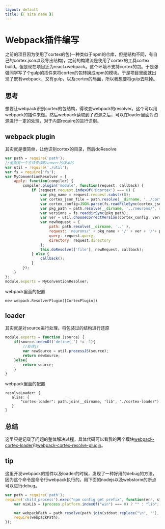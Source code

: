 ```yaml
---
layout: default
title: {{ site.name }}
---
```

# Webpack插件编写
之前的项目因为使用了cortex的包(一种类似于npm的仓库，但是结构不同，有自己的cortex.json以及导出结构)，之前的构建流是使用了cortex的工具cortex build。但是现在项目迁为react+webpack。这个环境不支持cortex的包。于是张强同学写了个gulp的插件来将cortex的包转换成npm的模块。于是项目里面就出现了既有webpack，又有gulp，以及cortex的局面，所以我想要将gulp去除掉。

## 思考
想要让webpack识别cortex的包结构，得改变webpack的resolver。这个可以用webpack的插件来做。然后webpack读取到了资源之后，可以在loader里面对资源进行一定的处理，对于内部require的进行识别。

## webpack plugin
其实就是很简单，让他识别cortex的目录，然后doResolve
```javascript
var path = require('path');
//里面有一个方法来读取semver的版本的
var util = require('./util');
var fs = require('fs');
var MyConventionResolver = {
    apply: function(compiler) {
        compiler.plugin('module', function(request, callback) {
            if (request.request.indexOf('@cortex') === 0) {
                var pkg_name = request.request.substr(8);
                var cortex_json_file = path.resolve(__dirname, '../cortex.json');
                var cortex_config=JSON.parse(fs.readFileSync(cortex_json_file));
                var pkg_path = path.resolve(__dirname, '../neurons/', request.request.substr(8));
                var versions = fs.readdirSync(pkg_path);
                var ver = util.chooseCorrectVersion(cortex_config, versions, pkg_name, false , pkg_path);
                var newRequest = {
                    path: path.resolve(__dirname, '..' ),
                    request: 'neurons/' + pkg_name + '/' + ver + '/'+ pkg_name +'.js',
                    query: request.query,
                    directory: request.directory
                };
                this.doResolve(['file'], newRequest, callback);
            } else {
                callback();
            }
        });
    }
};
module.exports = MyConventionResolver;
```
webpack里面的配置
```
new webpack.ResolverPlugin([CortexPlugin])
```

## loader
其实就是对source进行处理，将包装过的结构进行还原
```javascript
module.exports = function (source) {
    if(source.indexOf('define(_') != -1){
        //处理js
        var newSource = util.processJS(source);
        return newSource;
    }else{
        return source;
    }
}
```
webpack里面的配置
```
resolveLoader: {
   alias: {
       "cortex-loader": path.join(__dirname, 'lib', "./cortex-loader")
   }
}
```

## 总结
这里只是记载了问题的整体解决过程，具体代码可以看我的两个模块[webpack-cortex-loader](https://github.com/panyifei/webpack-cortex-loader)和[webpack-cortex-resolve-plugin](https://github.com/panyifei/webpack-cortex-resolve-plugin)。

## tip
这里开发webpack的插件以及loader的时候，发现了一种好用的debug的方法，因为这个命令是命令行webpack执行的。用下面的nodejs以及webstorm的断点可以进行debug。
```javascript
var path = require('path');
require('child_process').exec("npm config get prefix", function(err, stdout, stderr) {
    var nixLib = (process.platform.indexOf("win") === 0) ? "" : "lib"; // win/*nix support

    var webpackPath = path.resolve(path.join(stdout.replace("\n", ""), nixLib, 'node_modules', 'webpack', 'bin', 'webpack.js'));
    require(webpackPath);
});
```
